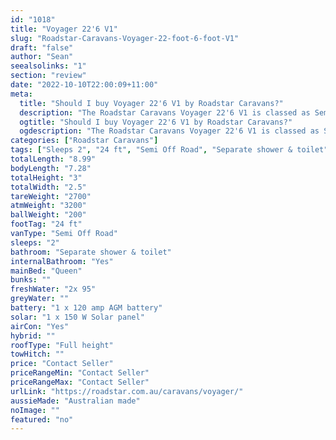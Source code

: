```yaml
---
id: "1018"
title: "Voyager 22'6 V1"
slug: "Roadstar-Caravans-Voyager-22-foot-6-foot-V1"
draft: "false"
author: "Sean"
seealsolinks: "1"
section: "review"
date: "2022-10-10T22:00:09+11:00"
meta:
  title: "Should I buy Voyager 22'6 V1 by Roadstar Caravans?"
  description: "The Roadstar Caravans Voyager 22'6 V1 is classed as Semi Off Road, and sleeps 2 people. It is Australian made and comes in at 24 ft. It generally has Separate shower & toilet."
  ogtitle: "Should I buy Voyager 22'6 V1 by Roadstar Caravans?"
  ogdescription: "The Roadstar Caravans Voyager 22'6 V1 is classed as Semi Off Road, and sleeps 2 people. It is Australian made and comes in at 24 ft. It generally has Separate shower & toilet."
categories: ["Roadstar Caravans"]
tags: ["Sleeps 2", "24 ft", "Semi Off Road", "Separate shower & toilet", "Full height", "Price Unknown"]
totalLength: "8.99"
bodyLength: "7.28"
totalHeight: "3"
totalWidth: "2.5"
tareWeight: "2700"
atmWeight: "3200"
ballWeight: "200"
footTag: "24 ft"
vanType: "Semi Off Road"
sleeps: "2"
bathroom: "Separate shower & toilet"
internalBathroom: "Yes"
mainBed: "Queen"
bunks: ""
freshWater: "2x 95"
greyWater: ""
battery: "1 x 120 amp AGM battery"
solar: "1 x 150 W Solar panel"
airCon: "Yes"
hybrid: ""
roofType: "Full height"
towHitch: ""
price: "Contact Seller"
priceRangeMin: "Contact Seller"
priceRangeMax: "Contact Seller"
urlLink: "https://roadstar.com.au/caravans/voyager/"
aussieMade: "Australian made"
noImage: ""
featured: "no"
---
```

